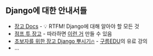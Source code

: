 ## Django에 대한 안내서들

* [장고 Docs](https://docs.djangoproject.com) - 💡 RTFM! Django에 대해 알아야 할 모든 것
* [점프 투 장고](https://wikidocs.net/book/4223) - 따라하면 [이런 거](http://django.pybo.kr) 만들 수 있음
* [초보자를 위한 장고 Django 뿌시기🔥](https://edu.goorm.io/lecture/16377/초보자를-위한-장고-django-뿌시기) - [구름EDU](https://edu.goorm.io/)의 유료 강의
* ...
